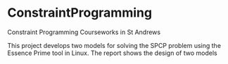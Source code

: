 # ConstraintProgramming
Constraint Programming Courseworks in St Andrews

This project develops two models for solving the SPCP problem using the Essence Prime tool in Linux.
The report shows the design of two models
